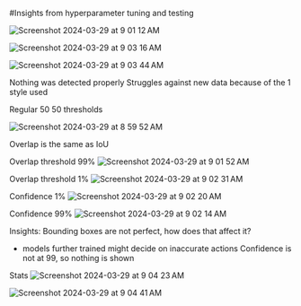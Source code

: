 #Insights from hyperparameter tuning and testing


![Screenshot 2024-03-29 at 9 01 12 AM](https://github.com/AngelicSage/AI-Projects/assets/142240060/f0ec65bd-92f2-4298-b16e-7ad2d93bdb5b)

![Screenshot 2024-03-29 at 9 03 16 AM](https://github.com/AngelicSage/AI-Projects/assets/142240060/3684a936-687c-4f10-b272-089a16ed9366)

![Screenshot 2024-03-29 at 9 03 44 AM](https://github.com/AngelicSage/AI-Projects/assets/142240060/ee9493a8-8350-4d30-835b-8f955fd9f022)

Nothing was detected properly
Struggles against new data because of the 1 style used



Regular 50 50 thresholds

![Screenshot 2024-03-29 at 8 59 52 AM](https://github.com/AngelicSage/AI-Projects/assets/142240060/0f712c55-08d0-4ebd-b807-29b9c424ae7b)

Overlap is the same as IoU

Overlap threshold 99%
![Screenshot 2024-03-29 at 9 01 52 AM](https://github.com/AngelicSage/AI-Projects/assets/142240060/732cb724-fff2-4c4f-89dd-06f6b6e85e84)

Overlap threshold 1%
![Screenshot 2024-03-29 at 9 02 31 AM](https://github.com/AngelicSage/AI-Projects/assets/142240060/1e487edb-79d1-466a-b575-f782040a1472)



Confidence 1%
![Screenshot 2024-03-29 at 9 02 20 AM](https://github.com/AngelicSage/AI-Projects/assets/142240060/1b67056e-ad3f-4aad-a930-2c54453dbe09)


Confidence 99%
![Screenshot 2024-03-29 at 9 02 14 AM](https://github.com/AngelicSage/AI-Projects/assets/142240060/5f0a4363-5ac8-49a7-ae01-652715280f86)



Insights:
Bounding boxes are not perfect, how does that affect it?
- models further trained might decide on inaccurate actions
Confidence is not at 99, so nothing is shown




Stats
![Screenshot 2024-03-29 at 9 04 23 AM](https://github.com/AngelicSage/AI-Projects/assets/142240060/eb711cde-817a-4015-8bc9-1684d547f5fb)

![Screenshot 2024-03-29 at 9 04 41 AM](https://github.com/AngelicSage/AI-Projects/assets/142240060/bbfbe080-7bb0-48f9-91f0-871469070b31)

